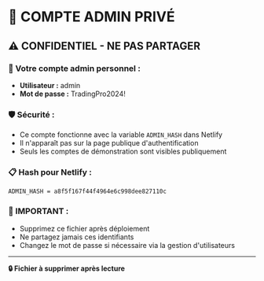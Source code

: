 # 🔐 COMPTE ADMIN PRIVÉ

## ⚠️ CONFIDENTIEL - NE PAS PARTAGER

### 🔑 Votre compte admin personnel :
- **Utilisateur :** admin
- **Mot de passe :** TradingPro2024!

### 🛡️ Sécurité :
- Ce compte fonctionne avec la variable `ADMIN_HASH` dans Netlify
- Il n'apparaît pas sur la page publique d'authentification
- Seuls les comptes de démonstration sont visibles publiquement

### 📋 Hash pour Netlify :
```
ADMIN_HASH = a8f5f167f44f4964e6c998dee827110c
```

### 🚨 IMPORTANT :
- Supprimez ce fichier après déploiement
- Ne partagez jamais ces identifiants
- Changez le mot de passe si nécessaire via la gestion d'utilisateurs

---
**🔒 Fichier à supprimer après lecture**